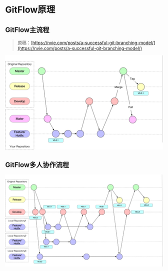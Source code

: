 # GitFlow原理

## GitFlow主流程
> 原稿：[https://nvie.com/posts/a-successful-git-branching-model/](https://nvie.com/posts/a-successful-git-branching-model/)

![img](./w28-c2-main.jpg)

## GitFlow多人协作流程
![img](./w28-c2-multi.jpg)
